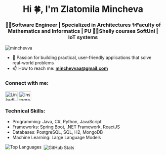 <h1 align="center">Hi 🍀, I'm Zlatomila Mincheva</h1>
<h3 align="center">⛓️‍💥Software Engineer | Specialized in Architectures
✨Faculty of Mathematics and Informatics | PU
👩‍🏫Shelly courses SoftUni | IoT systems</h3>

<p align="left">
  <img src="https://komarev.com/ghpvc/?username=minchevva&label=Profile%20views&color=0e75b6&style=flat" alt="minchevva" />
</p>

- 📌 Passion for building practical, user-friendly applications that solve real-world problems
- 📫 How to reach me: **minchevvaa@gmail.com**

<h3 align="left">Connect with me:</h3>
<p align="left">
<a href="https://linkedin.com/in/zlatomila-mincheva" target="blank"><img align="center" src="https://raw.githubusercontent.com/rahuldkjain/github-profile-readme-generator/master/src/images/icons/Social/linked-in-alt.svg" alt="LinkedIn" height="30" width="40" /></a>
<a href="https://instagram.com/mincheva.zlm" target="blank"><img align="center" src="https://raw.githubusercontent.com/rahuldkjain/github-profile-readme-generator/master/src/images/icons/Social/instagram.svg" alt="Instagram" height="30" width="40" /></a>
</p>

<h3 align="left">Technical Skills:</h3>
<ul>
  <li>Programming: Java, C#, Python, JavaScript</li>
  <li>Frameworks: Spring Boot, .NET Framework, ReactJS</li>
  <li>Databases: PostgreSQL, SQL, H2, MongoDB</li>
  <li>Machine Learning: Large Language Models</li>
</ul>

<p>
  <img align="left" src="https://github-readme-stats.vercel.app/api/top-langs?username=minchevva&show_icons=true&locale=en&layout=compact" alt="Top Languages" />
</p>

<p>
  &nbsp;<img align="center" src="https://github-readme-stats.vercel.app/api?username=minchevva&show_icons=true&locale=en" alt="GitHub Stats" />
</p>

